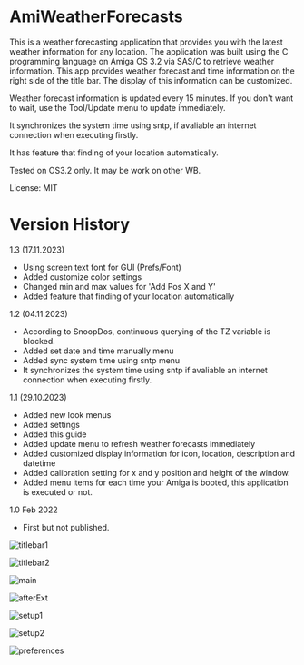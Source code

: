# AmiWeatherForecasts
This is a weather forecasting application that provides you 
with the latest weather information for any location. 
The application was built using the C programming language 
on Amiga OS 3.2 via SAS/C to retrieve weather information. 
This app provides weather forecast and time information on the 
right side of the title bar. The display of this information 
can be customized.

Weather forecast information is updated every 15 minutes. 
If you don't want to wait, use the Tool/Update menu to update 
immediately.

It synchronizes the system time using sntp,
if avaliable an internet connection when executing firstly.

It has feature that finding of your location automatically.

Tested on OS3.2 only. It may be work on other WB.

License: MIT

Version History
===============
1.3 (17.11.2023)
- Using screen text font for GUI (Prefs/Font)
- Added customize color settings
- Changed min and max values for 'Add Pos X and Y'
- Added feature that finding of your location automatically

1.2 (04.11.2023)
- According to SnoopDos, continuous querying of
the TZ variable is blocked.
- Added set date and time manually menu
- Added sync system time using sntp menu
- It synchronizes the system time using sntp if avaliable
an internet connection when executing firstly.

1.1 (29.10.2023)
- Added new look menus
- Added settings
- Added this guide
- Added update menu to refresh weather forecasts immediately 
- Added customized display information for icon, location, 
description and datetime
- Added calibration setting for x and y position and height 
of the window.
- Added menu items for each time your Amiga is booted, this 
application is executed or not. 

1.0 Feb 2022
- First but not published.

![titlebar1](https://github.com/emartisoft/AmiWeatherForecasts/blob/main/screenshots/encoding1.png?raw=true)

![titlebar2](https://github.com/emartisoft/AmiWeatherForecasts/blob/main/screenshots/encoding2.png?raw=true)

![main](https://github.com/emartisoft/AmiWeatherForecasts/blob/main/screenshots/wb.png?raw=true)

![afterExt](https://github.com/emartisoft/AmiWeatherForecasts/blob/main/screenshots/afterExt.png?raw=true)

![setup1](https://github.com/emartisoft/AmiWeatherForecasts/blob/main/screenshots/setup1.png?raw=true)

![setup2](https://github.com/emartisoft/AmiWeatherForecasts/blob/main/screenshots/setup2.png?raw=true)

![preferences](https://github.com/emartisoft/AmiWeatherForecasts/blob/main/screenshots/preferences1.3.png?raw=true)
